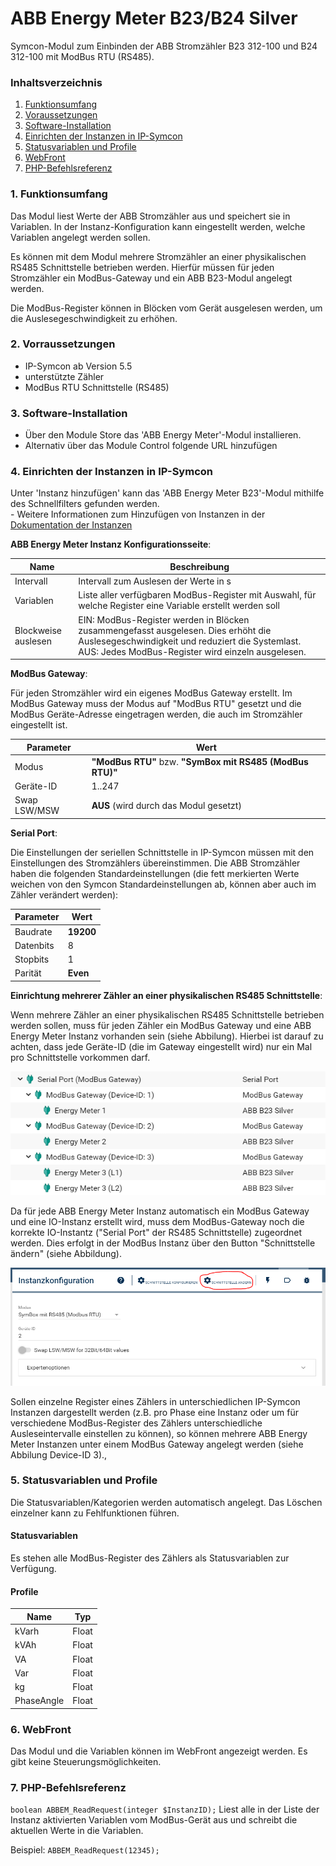 # ABB Energy Meter B23/B24 Silver
Symcon-Modul zum Einbinden der ABB Stromzähler B23 312-100 und B24 312-100 mit ModBus RTU (RS485).

### Inhaltsverzeichnis

1. [Funktionsumfang](#1-funktionsumfang)
2. [Voraussetzungen](#2-voraussetzungen)
3. [Software-Installation](#3-software-installation)
4. [Einrichten der Instanzen in IP-Symcon](#4-einrichten-der-instanzen-in-ip-symcon)
5. [Statusvariablen und Profile](#5-statusvariablen-und-profile)
6. [WebFront](#6-webfront)
7. [PHP-Befehlsreferenz](#7-php-befehlsreferenz)

### 1. Funktionsumfang

Das Modul liest Werte der ABB Stromzähler aus und speichert sie in Variablen. In der Instanz-Konfiguration kann eingestellt werden, welche Variablen angelegt werden sollen.

Es können mit dem Modul mehrere Stromzähler an einer physikalischen RS485 Schnittstelle betrieben werden. Hierfür müssen für jeden Stromzähler ein ModBus-Gateway und ein ABB B23-Modul angelegt werden.

Die ModBus-Register können in Blöcken vom Gerät ausgelesen werden, um die Auslesegeschwindigkeit zu erhöhen.

### 2. Vorraussetzungen

- IP-Symcon ab Version 5.5
- unterstützte Zähler
- ModBus RTU Schnittstelle (RS485)

### 3. Software-Installation

* Über den Module Store das 'ABB Energy Meter'-Modul installieren.
* Alternativ über das Module Control folgende URL hinzufügen

### 4. Einrichten der Instanzen in IP-Symcon

 Unter 'Instanz hinzufügen' kann das 'ABB Energy Meter B23'-Modul mithilfe des Schnellfilters gefunden werden.  
	- Weitere Informationen zum Hinzufügen von Instanzen in der [Dokumentation der Instanzen](https://www.symcon.de/service/dokumentation/konzepte/instanzen/#Instanz_hinzufügen)

__ABB Energy Meter Instanz Konfigurationsseite__:


|Name      | Beschreibung           |
|----------|------------------------|
|Intervall |Intervall zum Auslesen der Werte in s|
|Variablen |Liste aller verfügbaren ModBus-Register mit Auswahl, für welche Register eine Variable erstellt werden soll|
|Blockweise auslesen| EIN: ModBus-Register werden in Blöcken zusammengefasst ausgelesen. Dies erhöht die Auslesegeschwindigkeit und reduziert die Systemlast. AUS: Jedes ModBus-Register wird einzeln ausgelesen.|

__ModBus Gateway__:

Für jeden Stromzähler wird ein eigenes ModBus Gateway erstellt. Im ModBus Gateway muss der Modus auf "ModBus RTU" gesetzt und die ModBus Geräte-Adresse eingetragen werden, die auch im Stromzähler eingestellt ist.

|Parameter  |Wert   |
|-----------|-------|
|Modus   |**"ModBus RTU"** bzw. **"SymBox mit RS485 (ModBus RTU)"**|
|Geräte-ID   |1..247|
|Swap LSW/MSW|**AUS** (wird durch das Modul gesetzt)|

__Serial Port__:

Die Einstellungen der seriellen Schnittstelle in IP-Symcon müssen mit den Einstellungen des Stromzählers übereinstimmen. Die ABB Stromzähler haben die folgenden Standardeinstellungen (die fett merkierten Werte weichen von den Symcon Standardeinstellungen ab, können aber auch im Zähler verändert werden):

|Parameter  |Wert   |
|-----------|-------|
|Baudrate   |**19200**|
|Datenbits  |8      |
|Stopbits   |1      |
|Parität    |**Even** |

__Einrichtung mehrerer Zähler an einer physikalischen RS485 Schnittstelle__:

Wenn mehrere Zähler an einer physikalischen RS485 Schnittstelle betrieben werden sollen, muss für jeden Zähler ein ModBus Gateway und eine ABB Energy Meter Instanz vorhanden sein (siehe Abbilung). Hierbei ist darauf zu achten, dass jede Geräte-ID (die im Gateway eingestellt wird) nur ein Mal pro Schnittstelle vorkommen darf.

![Objektbaum](../imgs/object_tree.png)

Da für jede ABB Energy Meter Instanz automatisch ein ModBus Gateway und eine IO-Instanz erstellt wird, muss dem ModBus-Gateway noch die korrekte IO-Instantz ("Serial Port" der RS485 Schnittstelle) zugeordnet werden. Dies erfolgt in der ModBus Instanz über den Button "Schnittstelle ändern" (siehe Abbildung).

![ModBus Konfiguration](../imgs/modbus_config.png)

Sollen einzelne Register eines Zählers in unterschiedlichen IP-Symcon Instanzen dargestellt werden (z.B. pro Phase eine Instanz oder um für verschiedene ModBus-Register des Zählers unterschiedliche Ausleseintervalle einstellen zu können), so können mehrere ABB Energy Meter Instanzen unter einem ModBus Gateway angelegt werden (siehe Abbilung Device-ID 3).,


### 5. Statusvariablen und Profile

Die Statusvariablen/Kategorien werden automatisch angelegt. Das Löschen einzelner kann zu Fehlfunktionen führen.

#### Statusvariablen

Es stehen alle ModBus-Register des Zählers als Statusvariablen zur Verfügung.

#### Profile

Name   | Typ
------ | -------
kVarh  |Float
kVAh   |Float
VA     |Float
Var    |Float
kg     |Float
PhaseAngle|Float

### 6. WebFront

Das Modul und die Variablen können im WebFront angezeigt werden. Es gibt keine Steuerungsmöglichkeiten.

### 7. PHP-Befehlsreferenz

`boolean ABBEM_ReadRequest(integer $InstanzID);`
Liest alle in der Liste der Instanz aktivierten Variablen vom ModBus-Gerät aus und schreibt die aktuellen Werte in die Variablen.

Beispiel:
`ABBEM_ReadRequest(12345);`